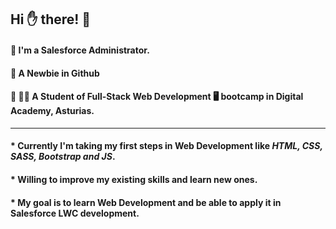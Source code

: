 <!-- ### Hi there 👋 -->

<!--
**NAFISA-USMANOVA/NAFISA-USMANOVA** is a ✨ _special_ ✨ repository because its `README.md` (this file) appears on your GitHub profile.

Here are some ideas to get you started:

- 🔭 I’m currently working on ...
- 🌱 I’m currently learning ...
- 👯 I’m looking to collaborate on ...
- 🤔 I’m looking for help with ...
- 💬 Ask me about ...
- 📫 How to reach me: ...
- 😄 Pronouns: ...
- ⚡ Fun fact: ...
-->
## __Hi ✋ there! 🌸__



#### 💙 I'm a Salesforce Administrator. 
#### 💚 A Newbie in Github
#### 🌸 👩‍🎓 A Student of Full-Stack Web Development 🖥️ bootcamp in Digital Academy, Asturias.
***


####  * Currently I'm taking my first steps in Web Development like _HTML, CSS, SASS, Bootstrap and JS_.
####  * Willing to improve my existing skills and learn new ones.
####  * My goal is to learn Web Development and be able to apply it in Salesforce LWC development.


